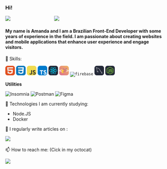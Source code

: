 
### Hi!
![](https://komarev.com/ghpvc/?username=amandaduuaartes&color=006bed)
<img src="https://raw.githubusercontent.com/MicaelliMedeiros/micaellimedeiros/master/image/computer-illustration.png" min-width="400px" max-width="400px" width="350px" align="right">

#### My name is Amanda and I am a Brazilian Front-End Developer with some years of experience in the field. I am passionate about creating websites and mobile applications that enhance user experience and engage visitors.

<p align="left">
 💬 Skills:  <div> 
    <code><img height="30" src="https://github.com/tandpfun/skill-icons/blob/main/icons/HTML.svg"/></code>
    <code><img height="30" src="https://github.com/tandpfun/skill-icons/blob/main/icons/CSS.svg"/></code>
    <code><img height ="30" src="https://github.com/tandpfun/skill-icons/blob/main/icons/JavaScript.svg"/></code>
    <code><img height="30" src="https://github.com/tandpfun/skill-icons/blob/main/icons/TypeScript.svg"></code>
    <code><img height="30" src="https://github.com/tandpfun/skill-icons/blob/main/icons/React-Dark.svg"/></code>
    <code><img height="30" src="https://github.com/tandpfun/skill-icons/blob/main/icons/StyledComponents.svg"/></code>
    <code><img height="30" src="https://www.vectorlogo.zone/logos/firebase/firebase-icon.svg" alt="firebase"/></code>
   <code><img src="https://github.com/tandpfun/skill-icons/blob/main/icons/MySQL-Dark.svg" alt="mysql" height="30"/></code>
   <code><img src="https://github.com/tandpfun/skill-icons/blob/main/icons/NodeJS-Dark.svg" alt="nodejs" height="30"/></code>
  </div>
</p>

 **Utilities**

  ![Insomnia](https://img.shields.io/badge/-Insomnia-333333?style=flat&logo=insomnia)
  ![Postman](https://img.shields.io/badge/-Postman-333333?style=flat&logo=postman)
  ![Figma](https://img.shields.io/badge/-Figma-333333?style=flat&logo=figma)
  
🌱 Technologies I am currently studying:
* Node.JS
* Docker

📝 I regularly write articles on : 
<div>
 <a href="https://medium.com/@amandaduuaarte">
  <Img src="https://img.shields.io/badge/Medium-12100E?style=for-the-badge&logo=medium&logoColor=white"/> 
 </a>
</div>

<p> 📫 How to reach me: (Cick in my octocat) <p>
<a href="https://www.linkedin.com/in/amanda-duarte-99545721b/">
 <img height="200" aling="center" src="https://user-images.githubusercontent.com/89158507/234911290-55aae1a6-a83f-4b18-bd94-64ec77dc43ab.png">
</a>
 
<!-- <div align="center">
<img height="203px" src="https://github-readme-stats.vercel.app/api?username=amandaduuaarte&show_icons=true&custom_title=Amanda's%20Github%20Stats&theme=tokyonight&hide_border=true">
</div> -->
